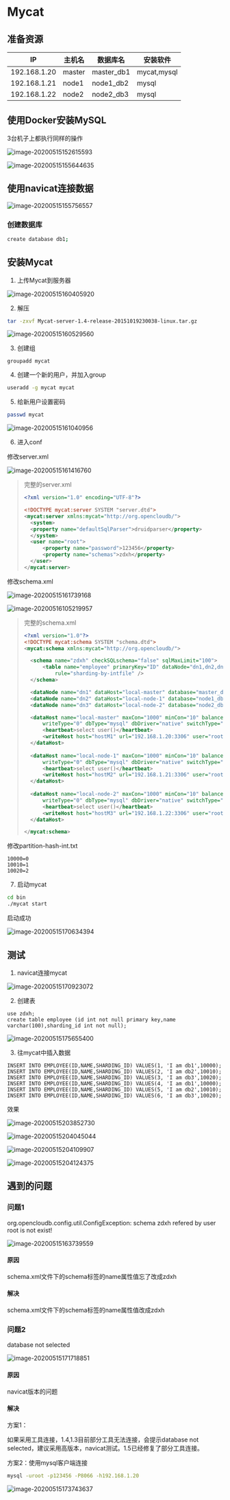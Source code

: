 # Mycat



## 准备资源

| IP           | 主机名 | 数据库名   | 安装软件    |
| ------------ | ------ | ---------- | ----------- |
| 192.168.1.20 | master | master_db1 | mycat,mysql |
| 192.168.1.21 | node1  | node1_db2  | mysql       |
| 192.168.1.22 | node2  | node2_db3  | mysql       |



## 使用Docker安装MySQL

3台机子上都执行同样的操作

![image-20200515152615593](E:/%E6%88%91%E7%9A%84%E5%9D%9A%E6%9E%9C%E4%BA%91/OneDrive/%E5%AD%A6%E4%B9%A0/%E7%AC%94%E8%AE%B0/%E5%9B%BE%E7%89%87/note_images/image-20200515152615593.png)

![image-20200515155644635](E:/%E6%88%91%E7%9A%84%E5%9D%9A%E6%9E%9C%E4%BA%91/OneDrive/%E5%AD%A6%E4%B9%A0/%E7%AC%94%E8%AE%B0/%E5%9B%BE%E7%89%87/note_images/image-20200515155644635.png)



## 使用navicat连接数据

![image-20200515155756557](E:/%E6%88%91%E7%9A%84%E5%9D%9A%E6%9E%9C%E4%BA%91/OneDrive/%E5%AD%A6%E4%B9%A0/%E7%AC%94%E8%AE%B0/%E5%9B%BE%E7%89%87/note_images/image-20200515155756557.png)

### 创建数据库

```sh
create database db1;
```



## 安装Mycat

1. 上传Mycat到服务器

![image-20200515160405920](E:/%E6%88%91%E7%9A%84%E5%9D%9A%E6%9E%9C%E4%BA%91/OneDrive/%E5%AD%A6%E4%B9%A0/%E7%AC%94%E8%AE%B0/%E5%9B%BE%E7%89%87/note_images/image-20200515160405920.png)



2. 解压

```sh
tar -zxvf Mycat-server-1.4-release-20151019230038-linux.tar.gz
```



![image-20200515160529560](E:/%E6%88%91%E7%9A%84%E5%9D%9A%E6%9E%9C%E4%BA%91/OneDrive/%E5%AD%A6%E4%B9%A0/%E7%AC%94%E8%AE%B0/%E5%9B%BE%E7%89%87/note_images/image-20200515160529560.png)



3. 创建组

```
groupadd mycat
```

4. 创建一个新的用户，并加入group

```sh
useradd -g mycat mycat
```

5. 给新用户设置密码

```sh
passwd mycat
```

![image-20200515161040956](E:/%E6%88%91%E7%9A%84%E5%9D%9A%E6%9E%9C%E4%BA%91/OneDrive/%E5%AD%A6%E4%B9%A0/%E7%AC%94%E8%AE%B0/%E5%9B%BE%E7%89%87/note_images/image-20200515161040956.png)

6. 进入conf

修改server.xml

![image-20200515161416760](E:/%E6%88%91%E7%9A%84%E5%9D%9A%E6%9E%9C%E4%BA%91/OneDrive/%E5%AD%A6%E4%B9%A0/%E7%AC%94%E8%AE%B0/%E5%9B%BE%E7%89%87/note_images/image-20200515161416760.png)

> 完整的server.xml
>
> ```xml
> <?xml version="1.0" encoding="UTF-8"?>
> 
> <!DOCTYPE mycat:server SYSTEM "server.dtd">
> <mycat:server xmlns:mycat="http://org.opencloudb/">
> 	<system>
> 	<property name="defaultSqlParser">druidparser</property>
> 	</system>
> 	<user name="root">
> 		<property name="password">123456</property>
> 		<property name="schemas">zdxh</property>
> 	</user>
> </mycat:server>
> ```
>
> 



修改schema.xml

![image-20200515161739168](E:/%E6%88%91%E7%9A%84%E5%9D%9A%E6%9E%9C%E4%BA%91/OneDrive/%E5%AD%A6%E4%B9%A0/%E7%AC%94%E8%AE%B0/%E5%9B%BE%E7%89%87/note_images/image-20200515161739168.png)



![image-20200516105219957](E:/%E6%88%91%E7%9A%84%E5%9D%9A%E6%9E%9C%E4%BA%91/OneDrive/%E5%AD%A6%E4%B9%A0/%E7%AC%94%E8%AE%B0/%E5%9B%BE%E7%89%87/note_images/image-20200516105219957.png)



> 完整的schema.xml
>
> ```xml
> <?xml version="1.0"?>
> <!DOCTYPE mycat:schema SYSTEM "schema.dtd">
> <mycat:schema xmlns:mycat="http://org.opencloudb/">
> 
> 	<schema name="zdxh" checkSQLschema="false" sqlMaxLimit="100">
> 		<table name="employee" primaryKey="ID" dataNode="dn1,dn2,dn3"
> 			rule="sharding-by-intfile" />
> 	</schema>
> 
> 	<dataNode name="dn1" dataHost="local-master" database="master_db1" />
> 	<dataNode name="dn2" dataHost="local-node-1" database="node1_db2" />
> 	<dataNode name="dn3" dataHost="local-node-2" database="node2_db3" />
> 
> 	<dataHost name="local-master" maxCon="1000" minCon="10" balance="0"
> 		writeType="0" dbType="mysql" dbDriver="native" switchType="1"  slaveThreshold="100">
> 		<heartbeat>select user()</heartbeat>
> 		<writeHost host="hostM1" url="192.168.1.20:3306" user="root" password="123456"></writeHost>
> 	</dataHost>
> 	
> 	<dataHost name="local-node-1" maxCon="1000" minCon="10" balance="0"
> 		writeType="0" dbType="mysql" dbDriver="native" switchType="1"  slaveThreshold="100">
> 		<heartbeat>select user()</heartbeat>
> 		<writeHost host="hostM2" url="192.168.1.21:3306" user="root" password="123456"></writeHost>
> 	</dataHost>
> 	
> 	<dataHost name="local-node-2" maxCon="1000" minCon="10" balance="0"
> 		writeType="0" dbType="mysql" dbDriver="native" switchType="1"  slaveThreshold="100">
> 		<heartbeat>select user()</heartbeat>
> 		<writeHost host="hostM3" url="192.168.1.22:3306" user="root" password="123456"></writeHost>
> 	</dataHost>
> 
> </mycat:schema>
> 
> ```
>
> 



修改partition-hash-int.txt

```
10000=0
10010=1
10020=2
```



7. 启动mycat

```sh
cd bin
./mycat start
```



启动成功

![image-20200515170634394](E:/%E6%88%91%E7%9A%84%E5%9D%9A%E6%9E%9C%E4%BA%91/OneDrive/%E5%AD%A6%E4%B9%A0/%E7%AC%94%E8%AE%B0/%E5%9B%BE%E7%89%87/note_images/image-20200515170634394.png)



## 测试

1. navicat连接mycat

![image-20200515170923072](E:/%E6%88%91%E7%9A%84%E5%9D%9A%E6%9E%9C%E4%BA%91/OneDrive/%E5%AD%A6%E4%B9%A0/%E7%AC%94%E8%AE%B0/%E5%9B%BE%E7%89%87/note_images/image-20200515170923072.png)





2. 创建表

```mysql
use zdxh;
create table employee (id int not null primary key,name varchar(100),sharding_id int not null);
```

![image-20200515175655400](E:/%E6%88%91%E7%9A%84%E5%9D%9A%E6%9E%9C%E4%BA%91/OneDrive/%E5%AD%A6%E4%B9%A0/%E7%AC%94%E8%AE%B0/%E5%9B%BE%E7%89%87/note_images/image-20200515175655400.png)

3. 往mycat中插入数据

```mysql
INSERT INTO EMPLOYEE(ID,NAME,SHARDING_ID) VALUES(1, 'I am db1',10000);
INSERT INTO EMPLOYEE(ID,NAME,SHARDING_ID) VALUES(2, 'I am db2',10010);
INSERT INTO EMPLOYEE(ID,NAME,SHARDING_ID) VALUES(3, 'I am db3',10020);
INSERT INTO EMPLOYEE(ID,NAME,SHARDING_ID) VALUES(4, 'I am db1',10000);
INSERT INTO EMPLOYEE(ID,NAME,SHARDING_ID) VALUES(5, 'I am db2',10010);
INSERT INTO EMPLOYEE(ID,NAME,SHARDING_ID) VALUES(6, 'I am db3',10020);
```

效果

![image-20200515203852730](E:/%E6%88%91%E7%9A%84%E5%9D%9A%E6%9E%9C%E4%BA%91/OneDrive/%E5%AD%A6%E4%B9%A0/%E7%AC%94%E8%AE%B0/%E5%9B%BE%E7%89%87/note_images/image-20200515203852730.png)

![image-20200515204045044](E:/%E6%88%91%E7%9A%84%E5%9D%9A%E6%9E%9C%E4%BA%91/OneDrive/%E5%AD%A6%E4%B9%A0/%E7%AC%94%E8%AE%B0/%E5%9B%BE%E7%89%87/note_images/image-20200515204045044.png)



![image-20200515204109907](E:/%E6%88%91%E7%9A%84%E5%9D%9A%E6%9E%9C%E4%BA%91/OneDrive/%E5%AD%A6%E4%B9%A0/%E7%AC%94%E8%AE%B0/%E5%9B%BE%E7%89%87/note_images/image-20200515204109907.png)



![image-20200515204124375](E:/%E6%88%91%E7%9A%84%E5%9D%9A%E6%9E%9C%E4%BA%91/OneDrive/%E5%AD%A6%E4%B9%A0/%E7%AC%94%E8%AE%B0/%E5%9B%BE%E7%89%87/note_images/image-20200515204124375.png)





## 遇到的问题

### 问题1

org.opencloudb.config.util.ConfigException: schema zdxh refered by user root is not exist!

![image-20200515163739559](E:/%E6%88%91%E7%9A%84%E5%9D%9A%E6%9E%9C%E4%BA%91/OneDrive/%E5%AD%A6%E4%B9%A0/%E7%AC%94%E8%AE%B0/%E5%9B%BE%E7%89%87/note_images/image-20200515163739559.png)

#### 原因

schema.xml文件下的schema标签的name属性值忘了改成zdxh

#### 解决

schema.xml文件下的schema标签的name属性值改成zdxh



### 问题2

database not selected

![image-20200515171718851](E:/%E6%88%91%E7%9A%84%E5%9D%9A%E6%9E%9C%E4%BA%91/OneDrive/%E5%AD%A6%E4%B9%A0/%E7%AC%94%E8%AE%B0/%E5%9B%BE%E7%89%87/note_images/image-20200515171718851.png)

#### 原因

navicat版本的问题

#### 解决

方案1：

如果采用工具连接，1.4,1.3目前部分工具无法连接，会提示database not selected，建议采用高版本，navicat测试。1.5已经修复了部分工具连接。

方案2：使用mysql客户端连接

```sh
mysql -uroot -p123456 -P8066 -h192.168.1.20
```

![image-20200515173743637](E:/%E6%88%91%E7%9A%84%E5%9D%9A%E6%9E%9C%E4%BA%91/OneDrive/%E5%AD%A6%E4%B9%A0/%E7%AC%94%E8%AE%B0/%E5%9B%BE%E7%89%87/note_images/image-20200515173743637.png)